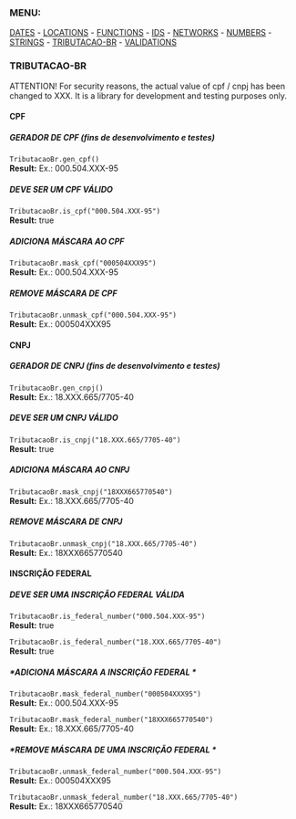 ### MENU:
[DATES](https://github.com/maviniciuus/js-helpers/blob/master/doc/DATES.md) *-* [LOCATIONS](https://github.com/maviniciuus/js-helpers/blob/master/doc/LOCATIONS.md) *-* [FUNCTIONS](https://github.com/maviniciuus/js-helpers/blob/master/doc/FUNCTIONS.md) *-* [IDS](https://github.com/maviniciuus/js-helpers/blob/master/doc/IDS.md) *-* [NETWORKS](https://github.com/maviniciuus/js-helpers/blob/master/doc/NETWORKS.md) *-* [NUMBERS](https://github.com/maviniciuus/js-helpers/blob/master/doc/NUMBERS.md) *-* [STRINGS](https://github.com/maviniciuus/js-helpers/blob/master/doc/STRINGS.md) *-* [TRIBUTACAO-BR](https://github.com/maviniciuus/js-helpers/blob/master/doc/TRIBUTACAO-BR.md) *-* [VALIDATIONS](https://github.com/maviniciuus/js-helpers/blob/master/doc/VALIDATIONS.md)

### TRIBUTACAO-BR
ATTENTION! For security reasons, the actual value of cpf / cnpj has been changed to XXX. It is a library for development and testing purposes only.

#### CPF

##### *GERADOR DE CPF (fins de desenvolvimento e testes)*

`TributacaoBr.gen_cpf()`  
**Result:** Ex.: 000.504.XXX-95  

##### *DEVE SER UM CPF VÁLIDO*

`TributacaoBr.is_cpf("000.504.XXX-95")`  
**Result:** true  
  
##### *ADICIONA MÁSCARA AO CPF*

`TributacaoBr.mask_cpf("000504XXX95")`  
**Result:** Ex.: 000.504.XXX-95  

##### *REMOVE MÁSCARA DE CPF*

`TributacaoBr.unmask_cpf("000.504.XXX-95")`  
**Result:** Ex.: 000504XXX95  

#### CNPJ

##### *GERADOR DE CNPJ (fins de desenvolvimento e testes)*

`TributacaoBr.gen_cnpj()`  
**Result:** Ex.: 18.XXX.665/7705-40  

##### *DEVE SER UM CNPJ VÁLIDO*

`TributacaoBr.is_cnpj("18.XXX.665/7705-40")`  
**Result:** true  

##### *ADICIONA MÁSCARA AO CNPJ*

`TributacaoBr.mask_cnpj("18XXX665770540")`  
**Result:** Ex.: 18.XXX.665/7705-40  

##### *REMOVE MÁSCARA DE CNPJ*

`TributacaoBr.unmask_cnpj("18.XXX.665/7705-40")`  
**Result:** Ex.: 18XXX665770540  

#### INSCRIÇÃO FEDERAL

##### *DEVE SER UMA INSCRIÇÃO FEDERAL VÁLIDA*

`TributacaoBr.is_federal_number("000.504.XXX-95")`  
**Result:** true

`TributacaoBr.is_federal_number("18.XXX.665/7705-40")`  
**Result:** true  

##### *ADICIONA MÁSCARA A INSCRIÇÃO FEDERAL *

`TributacaoBr.mask_federal_number("000504XXX95")`  
**Result:** Ex.: 000.504.XXX-95 

`TributacaoBr.mask_federal_number("18XXX665770540")`  
**Result:** Ex.: 18.XXX.665/7705-40  

##### *REMOVE MÁSCARA DE UMA INSCRIÇÃO FEDERAL *

`TributacaoBr.unmask_federal_number("000.504.XXX-95")`  
**Result:** Ex.: 000504XXX95  

`TributacaoBr.unmask_federal_number("18.XXX.665/7705-40")`  
**Result:** Ex.: 18XXX665770540  

